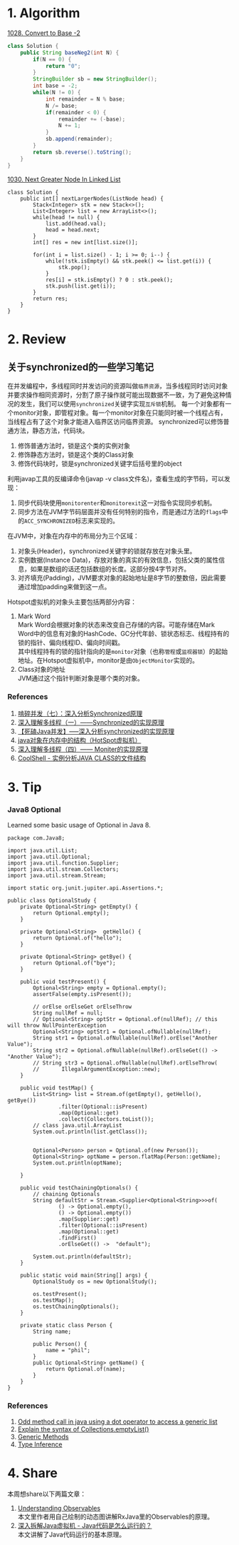 # 1. Algorithm
[1028. Convert to Base -2](https://leetcode.com/contest/weekly-contest-130/problems/convert-to-base-2/)
```Java        
class Solution {
    public String baseNeg2(int N) {
        if(N == 0) {
            return "0";
        }
        StringBuilder sb = new StringBuilder();
        int base = -2;
        while(N != 0) {
            int remainder = N % base;
            N /= base;
            if(remainder < 0) {
                remainder += (-base);
                N += 1;
            }
            sb.append(remainder);
        }
        return sb.reverse().toString();
    }
}

```
[1030. Next Greater Node In Linked List](https://leetcode.com/contest/weekly-contest-130/problems/next-greater-node-in-linked-list/)
```
class Solution {
    public int[] nextLargerNodes(ListNode head) {
        Stack<Integer> stk = new Stack<>();
        List<Integer> list = new ArrayList<>();
        while(head != null) {
            list.add(head.val);
            head = head.next;
        }
        int[] res = new int[list.size()];
        
        for(int i = list.size() - 1; i >= 0; i--) {
            while(!stk.isEmpty() && stk.peek() <= list.get(i)) {
                stk.pop();
            }
            res[i] = stk.isEmpty() ? 0 : stk.peek();
            stk.push(list.get(i));
        }
        return res;
    }
}
```
# 2. Review
## 关于synchronized的一些学习笔记
在并发编程中，多线程同时并发访问的资源叫做`临界资源`，当多线程同时访问对象并要求操作相同资源时，分割了原子操作就可能出现数据不一致，为了避免这种情况的发生，我们可以使用`synchronized`关键字实现`互斥锁`机制。
每一个对象都有一个monitor对象，即管程对象。每一个monitor对象在只能同时被一个线程占有，当线程占有了这个对象才能进入临界区访问临界资源。
synchronized可以修饰普通方法，静态方法，代码块。
  1. 修饰普通方法时，锁是这个类的实例对象
  2. 修饰静态方法时，锁是这个类的Class对象
  3. 修饰代码块时，锁是synchronized关键字后括号里的object
  
利用javap工具的反编译命令(javap -v class文件名)，查看生成的字节码，可以发现：
  1. 同步代码块使用`monitorenter`和`monitorexit`这一对指令实现同步机制。
  2. 同步方法在JVM字节码层面并没有任何特别的指令，而是通过方法的`flags`中的`ACC_SYNCHRONIZED`标志来实现的。

在JVM中，对象在内存中的布局分为三个区域：
  1. 对象头(Header)，synchronized关键字的锁就存放在对象头里。
  2. 实例数据(Instance Data)，存放对象的真实的有效信息，包括父类的属性信息，如果是数组的话还包括数组的长度。这部分按4字节对齐。
  3. 对齐填充(Padding)，JVM要求对象的起始地址是8字节的整数倍，因此需要通过增加padding来做到这一点。
  
Hotspot虚拟机的对象头主要包括两部分内容：
  1. Mark Word </br>
     Mark Word会根据对象的状态来改变自己存储的内容。可能存储在Mark Word中的信息有对象的HashCode、GC分代年龄、锁状态标志、线程持有的锁的指针、偏向线程ID、偏向时间戳。</br>
     其中线程持有的锁的指针指向的是`monitor`对象（也称`管程`或`监视器锁`）的起始地址。在Hotspot虚拟机中，monitor是由`ObjectMonitor`实现的。
  2. Class对象的地址 </br>
     JVM通过这个指针判断对象是哪个类的对象。

### References
  1. [啃碎并发（七）：深入分析Synchronized原理](https://juejin.im/post/5b4eec7df265da0fa00a118f)
  2. [深入理解多线程（一）——Synchronized的实现原理](www.hollischuang.com/archives/1883)
  3. [【死磕Java并发】—–深入分析synchronized的实现原理](http://cmsblogs.com/?p=2071)
  4. [java对象在内存中的结构（HotSpot虚拟机）](https://www.cnblogs.com/duanxz/p/4967042.html)
  5. [深入理解多线程（四）—— Moniter的实现原理](https://www.hollischuang.com/archives/2030)
  6. [CoolShell - 实例分析JAVA CLASS的文件结构](https://coolshell.cn/articles/9229.html)
  
   
# 3. Tip
### Java8 Optional
Learned some basic usage of Optional in Java 8.

```
package com.Java8;

import java.util.List;
import java.util.Optional;
import java.util.function.Supplier;
import java.util.stream.Collectors;
import java.util.stream.Stream;

import static org.junit.jupiter.api.Assertions.*;

public class OptionalStudy {
    private Optional<String> getEmpty() {
        return Optional.empty();
    }

    private Optional<String>  getHello() {
        return Optional.of("hello");
    }

    private Optional<String> getBye() {
        return Optional.of("bye");
    }

    public void testPresent() {
        Optional<String> empty = Optional.empty();
        assertFalse(empty.isPresent());

        // orElse orElseGet orElseThrow
        String nullRef = null;
        // Optional<String> optStr = Optional.of(nullRef); // this will throw NullPointerException
        Optional<String> optStr1 = Optional.ofNullable(nullRef);
        String str1 = Optional.ofNullable(nullRef).orElse("Another Value");
        String str2 = Optional.ofNullable(nullRef).orElseGet(() -> "Another Value");
        // String str3 = Optional.ofNullable(nullRef).orElseThrow(
        //       IllegalArgumentException::new);
    }

    public void testMap() {
        List<String> list = Stream.of(getEmpty(), getHello(), getBye())
                .filter(Optional::isPresent)
                .map(Optional::get)
                .collect(Collectors.toList());
        // class java.util.ArrayList
        System.out.println(list.getClass());


        Optional<Person> person = Optional.of(new Person());
        Optional<String> optName = person.flatMap(Person::getName);
        System.out.println(optName);

    }

    public void testChainingOptionals() {
        // chaining Optionals
        String defaultStr = Stream.<Supplier<Optional<String>>>of(
                () -> Optional.empty(),
                () -> Optional.empty())
                .map(Supplier::get)
                .filter(Optional::isPresent)
                .map(Optional::get)
                .findFirst()
                .orElseGet(() ->  "default");

        System.out.println(defaultStr);
    }

    public static void main(String[] args) {
        OptionalStudy os = new OptionalStudy();

        os.testPresent();
        os.testMap();
        os.testChainingOptionals();
    }

    private static class Person {
        String name;

        public Person() {
            name = "phil";
        }
        public Optional<String> getName() {
            return Optional.of(name);
        }
    }
}
```


### References
  1. [Odd method call in java using a dot operator to access a generic list](https://stackoverflow.com/questions/21297979/odd-method-call-in-java-using-a-dot-operator-to-access-a-generic-list)
  2. [Explain the syntax of Collections.<String>emptyList()](https://stackoverflow.com/questions/27683759/explain-the-syntax-of-collections-stringemptylist?noredirect=1&lq=1)
  3. [Generic Methods](https://docs.oracle.com/javase/tutorial/java/generics/methods.html)
  4. [Type Inference](https://docs.oracle.com/javase/tutorial/java/generics/genTypeInference.html)
    
# 4. Share
本周想share以下两篇文章：
  1. [Understanding Observables](https://tomstechnicalblog.blogspot.com/2015_10_01_archive.html) </br>
     本文里作者用自己绘制的动态图讲解RxJava里的Observables的原理。
  2. [深入拆解Java虚拟机 - Java代码是怎么运行的？](https://time.geekbang.org/column/article/11289) </br>
     本文讲解了Java代码运行的基本原理。
